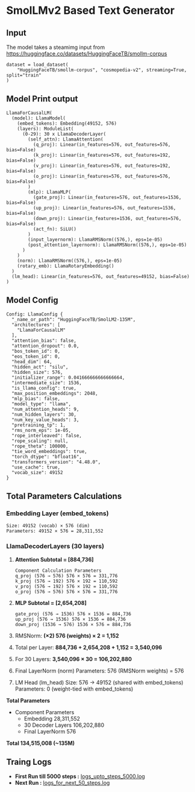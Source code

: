 # SmolLMv2 Based Text Generator

## Input

The model takes a steamimg input from https://huggingface.co/datasets/HuggingFaceTB/smollm-corpus

    dataset = load_dataset(
        "HuggingFaceTB/smollm-corpus", "cosmopedia-v2", streaming=True, split="train"
    )

## Model Print output

```
LlamaForCausalLM(
  (model): LlamaModel(
    (embed_tokens): Embedding(49152, 576)
    (layers): ModuleList(
      (0-29): 30 x LlamaDecoderLayer(
        (self_attn): LlamaAttention(
          (q_proj): Linear(in_features=576, out_features=576, bias=False)
          (k_proj): Linear(in_features=576, out_features=192, bias=False)
          (v_proj): Linear(in_features=576, out_features=192, bias=False)
          (o_proj): Linear(in_features=576, out_features=576, bias=False)
        )
        (mlp): LlamaMLP(
          (gate_proj): Linear(in_features=576, out_features=1536, bias=False)
          (up_proj): Linear(in_features=576, out_features=1536, bias=False)
          (down_proj): Linear(in_features=1536, out_features=576, bias=False)
          (act_fn): SiLU()
        )
        (input_layernorm): LlamaRMSNorm((576,), eps=1e-05)
        (post_attention_layernorm): LlamaRMSNorm((576,), eps=1e-05)
      )
    )
    (norm): LlamaRMSNorm((576,), eps=1e-05)
    (rotary_emb): LlamaRotaryEmbedding()
  )
  (lm_head): Linear(in_features=576, out_features=49152, bias=False)
)
```

## Model Config

```
Config: LlamaConfig {
  "_name_or_path": "HuggingFaceTB/SmolLM2-135M",
  "architectures": [
    "LlamaForCausalLM"
  ],
  "attention_bias": false,
  "attention_dropout": 0.0,
  "bos_token_id": 0,
  "eos_token_id": 0,
  "head_dim": 64,
  "hidden_act": "silu",
  "hidden_size": 576,
  "initializer_range": 0.041666666666666664,
  "intermediate_size": 1536,
  "is_llama_config": true,
  "max_position_embeddings": 2048,
  "mlp_bias": false,
  "model_type": "llama",
  "num_attention_heads": 9,
  "num_hidden_layers": 30,
  "num_key_value_heads": 3,
  "pretraining_tp": 1,
  "rms_norm_eps": 1e-05,
  "rope_interleaved": false,
  "rope_scaling": null,
  "rope_theta": 100000,
  "tie_word_embeddings": true,
  "torch_dtype": "bfloat16",
  "transformers_version": "4.48.0",
  "use_cache": true,
  "vocab_size": 49152
}

```

## Total Parameters Calculations

### Embedding Layer (embed_tokens)

    Size: 49152 (vocab) × 576 (dim)
    Parameters: 49152 × 576 = 28,311,552

### LlamaDecoderLayers (30 layers)

1.  **Attention Subtotal = [884,736]**

        Component Calculation Parameters
        q_proj (576 → 576) 576 × 576 = 331,776
        k_proj (576 → 192) 576 × 192 = 110,592
        v_proj (576 → 192) 576 × 192 = 110,592
        o_proj (576 → 576) 576 × 576 = 331,776

2.  **MLP Subtotal = [2,654,208]**

        gate_proj (576 → 1536) 576 × 1536 = 884,736
        up_proj (576 → 1536) 576 × 1536 = 884,736
        down_proj (1536 → 576) 1536 × 576 = 884,736

3.  RMSNorm: **(×2) 576 (weights) × 2 = 1,152**
4.  Total per Layer: **884,736 + 2,654,208 + 1,152 = 3,540,096**
5.  For 30 Layers:
    **3,540,096 × 30 = 106,202,880**

6.  Final LayerNorm (norm)
    Parameters: 576 (RMSNorm weights) = 576

7.  LM Head (lm_head)
    Size: 576 → 49152 (shared with embed_tokens)
    Parameters: 0 (weight-tied with embed_tokens)

**Total Parameters**

- Component Parameters
  - Embedding 28,311,552
  - 30 Decoder Layers 106,202,880
  - Final LayerNorm 576

**Total 134,515,008 (~135M)**

## Traing Logs

- **First Run till 5000 steps :** [logs_upto_steps_5000.log](logs_upto_steps_5000.log)
- **Next Run :** [logs_for_next_50_steps.log](logs_for_next_50_steps.log)
